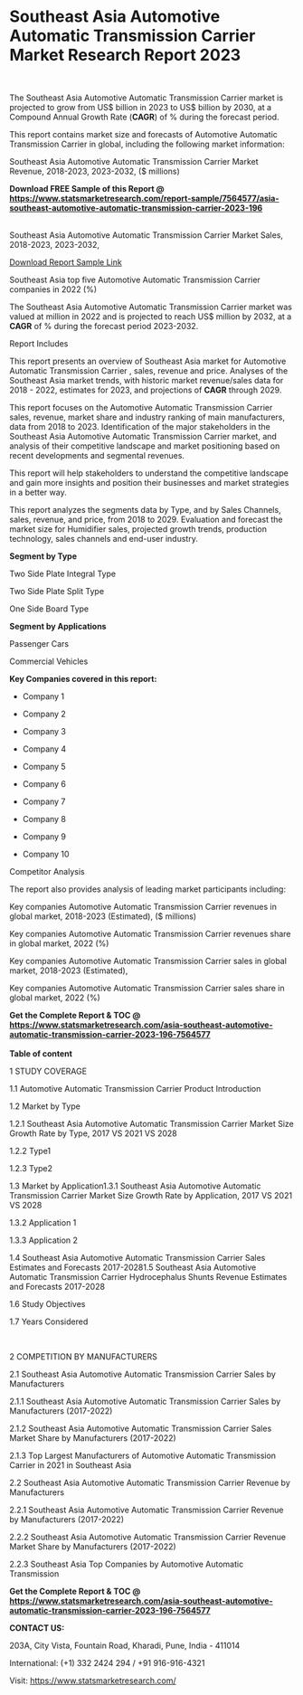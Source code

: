 <h1>Southeast Asia Automotive Automatic Transmission Carrier Market Research Report 2023</h1><br/><p>The Southeast Asia Automotive Automatic Transmission Carrier market is projected to grow from US$ billion in 2023 to US$ billion by 2030, at a Compound Annual Growth Rate (<strong>CAGR</strong>) of % during the forecast period.</p><p>
 
 This report contains market size and forecasts of Automotive Automatic Transmission Carrier in global, including the following market information:</p><p>
 
 Southeast Asia Automotive Automatic Transmission Carrier Market Revenue, 2018-2023, 2023-2032, ($ millions)</p><div><b>Download FREE Sample of this Report @ <a href="https://www.statsmarketresearch.com/download-free-sample/7564577/asia-southeast-automotive-automatic-transmission-carrier-2023-196">https://www.statsmarketresearch.com/report-sample/7564577/asia-southeast-automotive-automatic-transmission-carrier-2023-196</a></b></div><br><p>
 
 Southeast Asia Automotive Automatic Transmission Carrier Market Sales, 2018-2023, 2023-2032,</p><p><a href="https://www.statsmarketresearch.com/download-free-sample/7564577/asia-southeast-automotive-automatic-transmission-carrier-2023-196">Download Report Sample Link</a></p><p>
 
 Southeast Asia top five Automotive Automatic Transmission Carrier companies in 2022 (%)</p><p>
 
 The Southeast Asia Automotive Automatic Transmission Carrier market was valued at million in 2022 and is projected to reach US$ million by 2032, at a <strong>CAGR</strong> of % during the forecast period 2023-2032.</p><p>
 
 Report Includes</p><p>
 
 This report presents an overview of Southeast Asia market for Automotive Automatic Transmission Carrier , sales, revenue and price. Analyses of the Southeast Asia market trends, with historic market revenue/sales data for 2018 - 2022, estimates for 2023, and projections of <strong>CAGR</strong> through 2029.</p><p>
 
 This report focuses on the Automotive Automatic Transmission Carrier sales, revenue, market share and industry ranking of main manufacturers, data from 2018 to 2023. Identification of the major stakeholders in the Southeast Asia Automotive Automatic Transmission Carrier market, and analysis of their competitive landscape and market positioning based on recent developments and segmental revenues.</p><p>
 
 This report will help stakeholders to understand the competitive landscape and gain more insights and position their businesses and market strategies in a better way.</p><p>
 
 This report analyzes the segments data by Type, and by Sales Channels, sales, revenue, and price, from 2018 to 2029. Evaluation and forecast the market size for Humidifier sales, projected growth trends, production technology, sales channels and end-user industry.</p><p>
 
  <strong>Segment by Type</strong></p><p>
 
 Two Side Plate Integral Type</p><p>Two Side Plate Split Type</p><p>One Side Board Type</p><p>
 
 <strong> Segment <strong><strong>by Applications</strong></strong></strong></p><p>
 
 Passenger Cars</p><p>Commercial Vehicles</p><p><strong>Key Companies covered in this report:</strong></p><p>
 
 </p><ul><p></p><li>Company 1</li><p></p><li>Company 2</li><p></p><li>Company 3</li><p></p><li>Company 4</li><p></p><li>Company 5</li><p></p><li>Company 6</li><p></p><li>Company 7</li><p></p><li>Company 8</li><p></p><li>Company 9</li><p></p><li>Company 10</li><p></p></ul><p>Competitor Analysis</p><p>
 
 The report also provides analysis of leading market participants including:</p><p>
 
 Key companies Automotive Automatic Transmission Carrier revenues in global market, 2018-2023 (Estimated), ($ millions)</p><p>
 
 Key companies Automotive Automatic Transmission Carrier revenues share in global market, 2022 (%)</p><p>
 
 Key companies Automotive Automatic Transmission Carrier sales in global market, 2018-2023 (Estimated),</p><p>
 
 Key companies Automotive Automatic Transmission Carrier sales share in global market, 2022 (%)</p><div><b>Get the Complete Report & TOC @ <a href="https://www.statsmarketresearch.com/asia-southeast-automotive-automatic-transmission-carrier-2023-196-7564577">https://www.statsmarketresearch.com/asia-southeast-automotive-automatic-transmission-carrier-2023-196-7564577</a></b></div><br><b>Table of content</b><p>1 STUDY COVERAGE<br />
 
 1.1 Automotive Automatic Transmission Carrier Product Introduction<br />
 
 1.2 Market by Type<br />
 
 1.2.1 Southeast Asia Automotive Automatic Transmission Carrier Market Size Growth Rate by Type, 2017 VS 2021 VS 2028<br />
 
 1.2.2 Type1<br />
 
 1.2.3 Type2<br />
 
 1.3 Market by Application1.3.1 Southeast Asia Automotive Automatic Transmission Carrier Market Size Growth Rate by Application, 2017 VS 2021 VS 2028<br />
 
 1.3.2 Application 1<br />
 
 1.3.3 Application 2<br />
 
 1.4 Southeast Asia Automotive Automatic Transmission Carrier Sales Estimates and Forecasts 2017-20281.5 Southeast Asia Automotive Automatic Transmission Carrier Hydrocephalus Shunts Revenue Estimates and Forecasts 2017-2028<br />
 
 1.6 Study Objectives<br />
 
 1.7 Years Considered<br />
 
 <br />
 
 2 COMPETITION BY MANUFACTURERS<br />
 
 2.1 Southeast Asia Automotive Automatic Transmission Carrier Sales by Manufacturers<br />
 
 2.1.1 Southeast Asia Automotive Automatic Transmission Carrier Sales by Manufacturers (2017-2022)<br />
 
 2.1.2 Southeast Asia Automotive Automatic Transmission Carrier Sales Market Share by Manufacturers (2017-2022)<br />
 
 2.1.3 Top Largest Manufacturers of Automotive Automatic Transmission Carrier in 2021 in Southeast Asia<br />
 
 2.2 Southeast Asia Automotive Automatic Transmission Carrier Revenue by Manufacturers<br />
 
 2.2.1 Southeast Asia Automotive Automatic Transmission Carrier Revenue by Manufacturers (2017-2022)<br />
 
 2.2.2 Southeast Asia Automotive Automatic Transmission Carrier Revenue Market Share by Manufacturers (2017-2022)<br />
 
 2.2.3 Southeast Asia Top Companies by Automotive Automatic Transmission<br><div><b>Get the Complete Report & TOC @ <a href="https://www.statsmarketresearch.com/asia-southeast-automotive-automatic-transmission-carrier-2023-196-7564577">https://www.statsmarketresearch.com/asia-southeast-automotive-automatic-transmission-carrier-2023-196-7564577</a></b></div></p>
 
 <b>CONTACT US:</b><br>
 
 203A, City Vista, Fountain Road, Kharadi, Pune, India - 411014 <br>
 
 International: (+1) 332 2424 294 / +91 916-916-4321<br>
 
 Visit: <a href="https://www.statsmarketresearch.com/">https://www.statsmarketresearch.com/</a>
 
 <br>